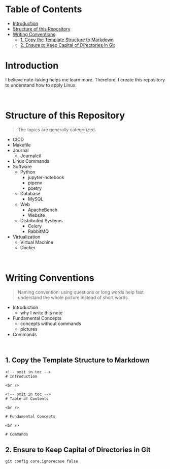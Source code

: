 <!-- omit in toc -->
# Table of Contents
- [Introduction](#introduction)
- [Structure of this Repository](#structure-of-this-repository)
- [Writing Conventions](#writing-conventions)
  - [1. Copy the Template Structure to Markdown](#1-copy-the-template-structure-to-markdown)
  - [2. Ensure to Keep Capital of Directories in Git](#2-ensure-to-keep-capital-of-directories-in-git)


# Introduction
I believe note-taking helps me learn more. Therefore, I create this repository to understand how to apply Linux.

<br />

# Structure of this Repository
> The topics are generally categorized.

* CICD
* Makefile
* Journal
  * Journalctl
* Linux Commands
* Software
  * Python
    * jupyter-notebook
    * pipenv
    * poetry
  * Database
    * MySQL
  * Web
    * ApacheBench
    * Website
  * Distributed Systems
    * Celery
    * RabbitMQ
* Virtualization
  * Virtual Machine
  * Docker



<br />

# Writing Conventions

> Naming convention: using questions or long words help fast understand the whole picture instead of short words

* Introduction
  * why I write this note
* Fundamental Concepts
  * concepts without commands
  * pictures
* Commands 

<br />

## 1. Copy the Template Structure to Markdown

```
<!-- omit in toc -->
# Introduction

<br />

<!-- omit in toc -->
# Table of Contents

<br />

# Fundamental Concepts

<br />

# Commands 

```

## 2. Ensure to Keep Capital of Directories in Git
```
git config core.ignorecase false
```

